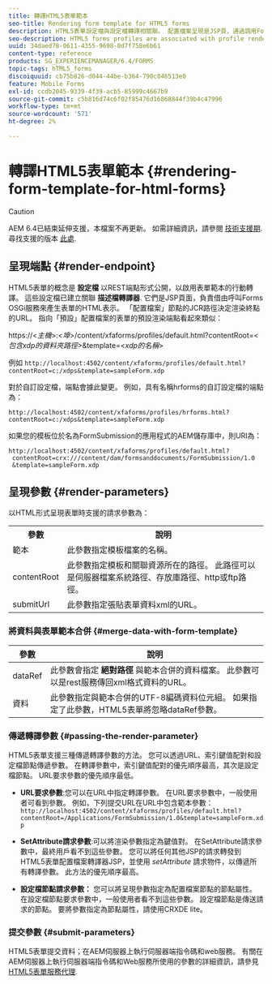 ```yaml
---
title: 轉譯HTML5表單範本
seo-title: Rendering form template for HTML5 forms
description: HTML5表單設定檔與設定檔轉譯相關聯。 配置檔案呈現是JSP頁，通過調用Forms OSGi服務生成表單的HTML表示。
seo-description: HTML5 forms profiles are associated with profile renders. Profile Renders are JSP pages responsible for generating HTML representation of the form by calling the Forms OSGi service.
uuid: 34daed78-0611-4355-9698-0d7f758e6b61
content-type: reference
products: SG_EXPERIENCEMANAGER/6.4/FORMS
topic-tags: hTML5_forms
discoiquuid: cb75b826-d044-44be-b364-790c046513e0
feature: Mobile Forms
exl-id: ccdb2045-9339-4f39-acb5-85999c4667b9
source-git-commit: c5b816d74c6f02f85476d16868844f39b4c47996
workflow-type: tm+mt
source-wordcount: '571'
ht-degree: 2%

---
```


# 轉譯HTML5表單範本 {#rendering-form-template-for-html-forms}

>[!CAUTION]
>
>AEM 6.4已結束延伸支援，本檔案不再更新。 如需詳細資訊，請參閱 [技術支援期](https://helpx.adobe.com//tw/support/programs/eol-matrix.html). 尋找支援的版本 [此處](https://experienceleague.adobe.com/docs/).

## 呈現端點 {#render-endpoint}

HTML5表單的概念是 **設定檔** 以REST端點形式公開，以啟用表單範本的行動轉譯。 這些設定檔已建立關聯 **描述檔轉譯器**. 它們是JSP頁面，負責借由呼叫Forms OSGi服務來產生表單的HTML表示。 「配置檔案」節點的JCR路徑決定渲染終點的URL。 指向「預設」配置檔案的表單的預設渲染端點看起來類似：

https://&lt;*主機*>:&lt;*埠*>/content/xfaforms/profiles/default.html?contentRoot=&lt;*包含xdp的資料夾路徑*>&amp;template=&lt;*xdp的名稱*>

例如 `http://localhost:4502/content/xfaforms/profiles/default.html?contentRoot=c:/xdps&template=sampleForm.xdp`

對於自訂設定檔，端點會據此變更。 例如，具有名稱hrforms的自訂設定檔的端點為：

`http://localhost:4502/content/xfaforms/profiles/hrforms.html?contentRoot=c:/xdps&template=sampleForm.xdp`

如果您的模板位於名為FormSubmission的應用程式的AEM儲存庫中，則URI為：

```
http://localhost:4502/content/xfaforms/profiles/default.html?
 contentRoot=crx:///content/dam/formsanddocuments/FormSubmission/1.0
 &template=sampleForm.xdp
```

## 呈現參數 {#render-parameters}

以HTML形式呈現表單時支援的請求參數為：

<table> 
 <tbody> 
  <tr> 
   <th><strong>參數 </strong></th> 
   <th><strong>說明</strong></th> 
  </tr> 
  <tr> 
   <td>範本<br /> </td> 
   <td>此參數指定模板檔案的名稱。<br /> </td> 
  </tr> 
  <tr> 
   <td>contentRoot<br /> </td> 
   <td>此參數指定模板和關聯資源所在的路徑。 此路徑可以是伺服器檔案系統路徑、存放庫路徑、http或ftp路徑。<br /> </td> 
  </tr> 
  <tr> 
   <td>submitUrl<br /> </td> 
   <td>此參數指定張貼表單資料xml的URL。<br /> </td> 
  </tr> 
 </tbody> 
</table>

### 將資料與表單範本合併 {#merge-data-with-form-template}

| 參數 | 說明 |
|---|---|
| dataRef | 此參數會指定 **絕對路徑** 與範本合併的資料檔案。 此參數可以是rest服務傳回xml格式資料的URL。 |
| 資料 | 此參數指定與範本合併的UTF-8編碼資料位元組。 如果指定了此參數，HTML5表單將忽略dataRef參數。 |

### 傳遞轉譯參數 {#passing-the-render-parameter}

HTML5表單支援三種傳遞轉譯參數的方法。 您可以透過URL、索引鍵值配對和設定檔節點傳遞參數。 在轉譯參數中，索引鍵值配對的優先順序最高，其次是設定檔節點。 URL要求參數的優先順序最低。

* **URL要求參數**:您可以在URL中指定轉譯參數。 在URL要求參數中，一般使用者可看到參數。 例如，下列提交URL在URL中包含範本參數： `http://localhost:4502/content/xfaforms/profiles/default.html?contentRoot=/Applications/FormSubmission/1.0&template=sampleForm.xdp`

* **SetAttribute請求參數**:可以將渲染參數指定為鍵值對。 在SetAttribute請求參數中，最終用戶看不到這些參數。 您可以將任何其他JSP的請求轉發到HTML5表單配置檔案轉譯器JSP，並使用 *setAttribute* 請求物件，以傳遞所有轉譯參數。 此方法的優先順序最高。

* **設定檔節點請求參數：** 您可以將呈現參數指定為配置檔案節點的節點屬性。 在設定檔節點要求參數中，一般使用者看不到這些參數。 設定檔節點是傳送請求的節點。 要將參數指定為節點屬性，請使用CRXDE lite。

### 提交參數 {#submit-parameters}

HTML5表單提交資料；在AEM伺服器上執行伺服器端指令碼和web服務。 有關在AEM伺服器上執行伺服器端指令碼和Web服務所使用的參數的詳細資訊，請參見 [HTML5表單服務代理](/help/forms/using/service-proxy.md).
